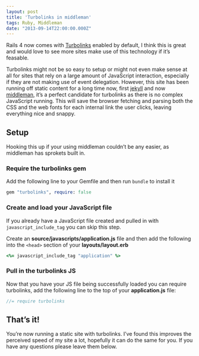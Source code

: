 ```yaml
---
layout: post
title: 'Turbolinks in middleman'
tags: Ruby, Middleman
date: "2013-09-14T22:00:00.000Z"
---
```

Rails 4 now comes with [Turbolinks](http://github.com/rails/turbolinks) enabled by default, I think this is great and would love to see more sites make use of this technology if it&#8217;s feasable.

Turbolinks might not be so easy to setup or might not even make sense at all for sites that rely on a large amount of JavaScript interaction, especially if they are not making use of event delegation. However, this site has been running off static content for a long time now, first [jekyll](/blog/jekyll/) and now [middleman](http://middlemanapp.com/), it&#8217;s a perfect candidate for turbolinks as there is no complex JavaScript running. This will save the browser fetching and parsing both the CSS and the web fonts for each internal link the user clicks, leaving everything nice and snappy.

## Setup

Hooking this up if your using middleman couldn&#8217;t be any easier, as middleman has sprokets built in.

### Require the turbolinks gem

Add the following line to your Gemfile and then run `bundle` to install it

```ruby
gem "turbolinks", require: false
```

### Create and load your JavaScript file

If you already have a JavaScript file created and pulled in with `javascript_include_tag` you can skip this step.

Create an **source/javascripts/application.js** file and then add the following into the `<head>` section of your **layouts/layout.erb**

```ruby
<%= javascript_include_tag "application" %>
```

### Pull in the turbolinks JS

Now that you have your JS file being successfully loaded you can require turbolinks, add the following line to the top of your **application.js** file:

```js
//= require turbolinks
```

## That&#8217;s it!

You&#8217;re now running a static site with turbolinks. I&#8217;ve found this improves the perceived speed of my site a lot, hopefully it can do the same for you. If you have any questions please leave them below.
